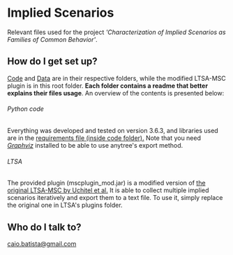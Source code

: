 # Implied Scenarios

Relevant files used for the project _'Characterization of Implied Scenarios as Families of Common Behavior'_.

## How do I get set up?

[Code](code/) and [Data](data/) are in their respective folders, while the modified LTSA-MSC plugin is in this root folder. **Each folder contains a readme that better explains their files usage**. An overview of the contents is presented below:

###### Python code
Everything was developed and tested on version 3.6.3, and libraries used are in the [requirements file (inside code folder).](code/requirements.txt) Note that you need [_Graphviz_](https://www.graphviz.org) installed to be able to use anytree's export method.

###### LTSA
The provided plugin (mscplugin_mod.jar) is a modified version of [the original LTSA-MSC by Uchitel et al.](https://www.doc.ic.ac.uk/ltsa/msc/)
It is able to collect multiple implied scenarios iteratively and export them to a text file.
To use it, simply replace the original one in LTSA's plugins folder.


## Who do I talk to?

caio.batista@gmail.com
